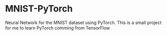 # MNIST-PyTorch
Neural Network for the MNIST dataset using PyTorch. This is a small project for me to learn PyTorch comming from TensorFlow
